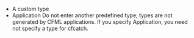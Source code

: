 - A custom type
- Application
Do not enter another predefined type; types are not generated by CFML applications. If you specify Application, you need not specify a type for cfcatch.